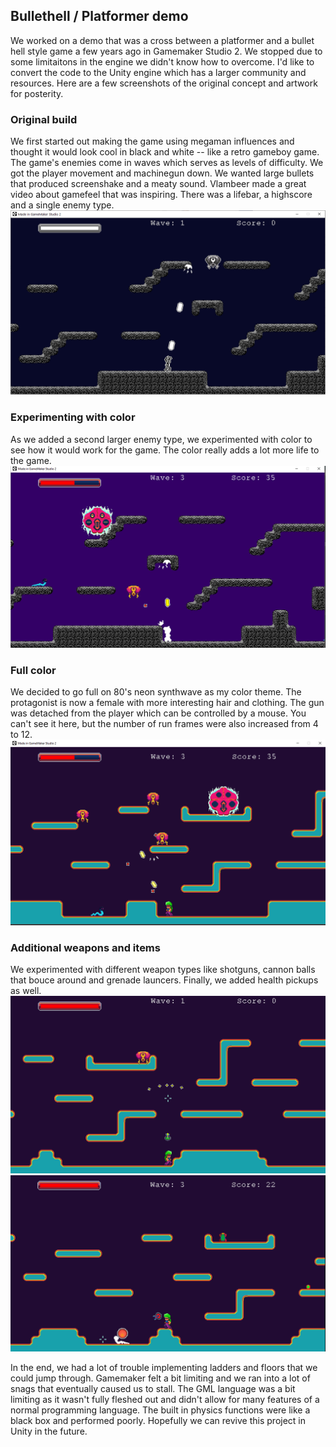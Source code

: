 ## Bullethell / Platformer demo

We worked on a demo that was a cross between a platformer and a bullet hell style game a few years ago in Gamemaker Studio 2. We stopped due to some limitaitons in the engine we didn't know how to overcome. I'd like to convert the code to the Unity engine which has a larger community and resources. Here are a few screenshots of the original concept and artwork for posterity.

### Original build
We first started out making the game using megaman influences and thought it would look cool in black and white -- like a retro gameboy game. The game's enemies come in waves which serves as levels of difficulty. We got the player movement and machinegun down.  We wanted large bullets that produced screenshake and a meaty sound. Vlambeer made a great video about gamefeel that was inspiring. There was a lifebar, a highscore and a single enemy type.   
![image](imgs/original.png)

### Experimenting with color
As we added a second larger enemy type, we experimented with color to see how it would work for the game. The color really adds a lot more life to the game.
![image](imgs/conversion.png)

### Full color
We decided to go full on 80's neon synthwave as my color theme. The protagonist is now a female with more interesting hair and clothing. The gun was detached from the player which can be controlled by a mouse. You can't see it here, but the number of run frames were also increased from 4 to 12.
![image](imgs/machinegun.png)

### Additional weapons and items
We experimented with different weapon types like shotguns, cannon balls that bouce around and grenade launcers. Finally, we added health pickups as well.
![image](imgs/shotgun.png)
![image](imgs/cannon.png)

In the end, we had a lot of trouble implementing ladders and floors that we could jump through. Gamemaker felt a bit limiting and we ran into a lot of snags that eventually caused us to stall. The GML language was a bit limiting as it wasn't fully fleshed out and didn't allow for many features of a normal programming language. The built in physics functions were like a black box and performed poorly. Hopefully we can revive this project in Unity in the future.
